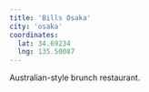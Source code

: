 ```yaml
---
title: 'Bills Osaka'
city: 'osaka'
coordinates:
  lat: 34.69234
  lng: 135.50087
---
```


Australian-style brunch restaurant.
